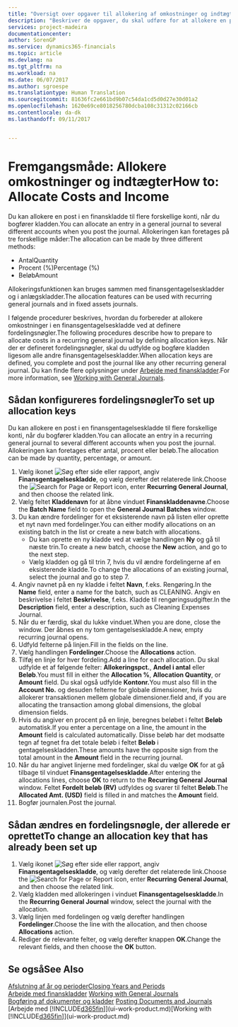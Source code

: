 ```yaml
---
title: "Oversigt over opgaver til allokering af omkostninger og indtægter | Microsoft Docs"
description: "Beskriver de opgaver, du skal udføre for at allokere en post i en finanskladde til flere forskellige konti, når du bogfører kladden."
services: project-madeira
documentationcenter: 
author: SorenGP
ms.service: dynamics365-financials
ms.topic: article
ms.devlang: na
ms.tgt_pltfrm: na
ms.workload: na
ms.date: 06/07/2017
ms.author: sgroespe
ms.translationtype: Human Translation
ms.sourcegitcommit: 81636fc2e661bd9b07c54da1cd5d0d27e30d01a2
ms.openlocfilehash: 1620e69ce8018256780dcba108c31312c02166cb
ms.contentlocale: da-dk
ms.lasthandoff: 09/11/2017


---
```

# <a name="how-to-allocate-costs-and-income"></a><span data-ttu-id="8a23a-103">Fremgangsmåde: Allokere omkostninger og indtægter</span><span class="sxs-lookup"><span data-stu-id="8a23a-103">How to: Allocate Costs and Income</span></span>
<span data-ttu-id="8a23a-104">Du kan allokere en post i en finanskladde til flere forskellige konti, når du bogfører kladden.</span><span class="sxs-lookup"><span data-stu-id="8a23a-104">You can allocate an entry in a general journal to several different accounts when you post the journal.</span></span> <span data-ttu-id="8a23a-105">Allokeringen kan foretages på tre forskellige måder:</span><span class="sxs-lookup"><span data-stu-id="8a23a-105">The allocation can be made by three different methods:</span></span>

* <span data-ttu-id="8a23a-106">Antal</span><span class="sxs-lookup"><span data-stu-id="8a23a-106">Quantity</span></span>
* <span data-ttu-id="8a23a-107">Procent (%)</span><span class="sxs-lookup"><span data-stu-id="8a23a-107">Percentage (%)</span></span>
* <span data-ttu-id="8a23a-108">Beløb</span><span class="sxs-lookup"><span data-stu-id="8a23a-108">Amount</span></span>

<span data-ttu-id="8a23a-109">Allokeringsfunktionen kan bruges sammen med finansgentagelseskladder og i anlægskladder.</span><span class="sxs-lookup"><span data-stu-id="8a23a-109">The allocation features can be used with recurring general journals and in fixed assets journals.</span></span>
<!--You can also distribute the cost or revenue of a line to an intercompany partner when you post a sales or purchase document. When you post the document, a line will be posted in your general journal, and a corresponding line will be created in the intercompany outbox.-->

<span data-ttu-id="8a23a-110">I følgende procedurer beskrives, hvordan du forbereder at allokere omkostninger i en finansgentagelseskladde ved at definere fordelingsnøgler.</span><span class="sxs-lookup"><span data-stu-id="8a23a-110">The following procedures describe how to prepare to allocate costs in a recurring general journal by defining allocation keys.</span></span> <span data-ttu-id="8a23a-111">Når der er defineret fordelingsnøgler, skal du udfylde og bogføre kladden ligesom alle andre finansgentagelseskladder.</span><span class="sxs-lookup"><span data-stu-id="8a23a-111">When allocation keys are defined, you complete and post the journal like any other recurring general journal.</span></span> <span data-ttu-id="8a23a-112">Du kan finde flere oplysninger under [Arbejde med finanskladder](ui-work-general-journals.md).</span><span class="sxs-lookup"><span data-stu-id="8a23a-112">For more information, see [Working with General Journals](ui-work-general-journals.md).</span></span>

## <a name="to-set-up-allocation-keys"></a><span data-ttu-id="8a23a-113">Sådan konfigureres fordelingsnøgler</span><span class="sxs-lookup"><span data-stu-id="8a23a-113">To set up allocation keys</span></span>
<span data-ttu-id="8a23a-114">Du kan allokere en post i en finansgentagelseskladde til flere forskellige konti, når du bogfører kladden.</span><span class="sxs-lookup"><span data-stu-id="8a23a-114">You can allocate an entry in a recurring general journal to several different accounts when you post the journal.</span></span> <span data-ttu-id="8a23a-115">Allokeringen kan foretages efter antal, procent eller beløb.</span><span class="sxs-lookup"><span data-stu-id="8a23a-115">The allocation can be made by quantity, percentage, or amount.</span></span>
1. <span data-ttu-id="8a23a-116">Vælg ikonet ![Søg efter side eller rapport](media/ui-search/search_small.png "Ikonet Søg efter side eller rapport"), angiv **Finansgentagelseskladde**, og vælg derefter det relaterede link.</span><span class="sxs-lookup"><span data-stu-id="8a23a-116">Choose the ![Search for Page or Report](media/ui-search/search_small.png "Search for Page or Report icon") icon, enter **Recurring General Journal**, and then choose the related link.</span></span>
2. <span data-ttu-id="8a23a-117">Vælg feltet **Kladdenavn** for at åbne vinduet **Finanskladdenavne**.</span><span class="sxs-lookup"><span data-stu-id="8a23a-117">Choose the **Batch Name** field to open the **General Journal Batches** window.</span></span>
3. <span data-ttu-id="8a23a-118">Du kan ændre fordelinger for et eksisterende navn på listen eller oprette et nyt navn med fordelinger.</span><span class="sxs-lookup"><span data-stu-id="8a23a-118">You can either modify allocations on an existing batch in the list or create a new batch with allocations.</span></span>
   * <span data-ttu-id="8a23a-119">Du kan oprette en ny kladde ved at vælge handlingen **Ny** og gå til næste trin.</span><span class="sxs-lookup"><span data-stu-id="8a23a-119">To create a new batch, choose the **New** action, and go to the next step.</span></span>
   * <span data-ttu-id="8a23a-120">Vælg kladden og gå til trin 7, hvis du vil ændre fordelingerne af en eksisterende kladde.</span><span class="sxs-lookup"><span data-stu-id="8a23a-120">To change the allocations of an existing journal, select the journal and go to step 7.</span></span>    
4. <span data-ttu-id="8a23a-121">Angiv navnet på en ny kladde i feltet **Navn**, f.eks. Rengøring.</span><span class="sxs-lookup"><span data-stu-id="8a23a-121">In the **Name** field, enter a name for the batch, such as CLEANING.</span></span> <span data-ttu-id="8a23a-122">Angiv en beskrivelse i feltet **Beskrivelse**, f.eks. Kladde til rengøringsudgifter.</span><span class="sxs-lookup"><span data-stu-id="8a23a-122">In the **Description** field, enter a description, such as Cleaning Expenses Journal.</span></span>
5. <span data-ttu-id="8a23a-123">Når du er færdig, skal du lukke vinduet.</span><span class="sxs-lookup"><span data-stu-id="8a23a-123">When you are done, close the window.</span></span> <span data-ttu-id="8a23a-124">Der åbnes en ny tom gentagelseskladde.</span><span class="sxs-lookup"><span data-stu-id="8a23a-124">A new, empty recurring journal opens.</span></span>
6. <span data-ttu-id="8a23a-125">Udfyld felterne på linjen.</span><span class="sxs-lookup"><span data-stu-id="8a23a-125">Fill in the fields on the line.</span></span>
7. <span data-ttu-id="8a23a-126">Vælg handlingen **Fordelinger**.</span><span class="sxs-lookup"><span data-stu-id="8a23a-126">Choose the **Allocations** action.</span></span>
8. <span data-ttu-id="8a23a-127">Tilføj en linje for hver fordeling.</span><span class="sxs-lookup"><span data-stu-id="8a23a-127">Add a line for each allocation.</span></span> <span data-ttu-id="8a23a-128">Du skal udfylde et af følgende felter: **Allokeringspct.**, **Andel i antal** eller **Beløb**.</span><span class="sxs-lookup"><span data-stu-id="8a23a-128">You must fill in either the **Allocation %**, **Allocation Quantity**, or **Amount** field.</span></span> <span data-ttu-id="8a23a-129">Du skal også udfylde **Kontonr.**</span><span class="sxs-lookup"><span data-stu-id="8a23a-129">You must also fill in the **Account No.**</span></span> <span data-ttu-id="8a23a-130">og desuden felterne for globale dimensioner, hvis du allokerer transaktionen mellem globale dimensioner.</span><span class="sxs-lookup"><span data-stu-id="8a23a-130">field and, if you are allocating the transaction among global dimensions, the global dimension fields.</span></span>
9. <span data-ttu-id="8a23a-131">Hvis du angiver en procent på en linje, beregnes beløbet i feltet **Beløb** automatisk.</span><span class="sxs-lookup"><span data-stu-id="8a23a-131">If you enter a percentage on a line, the amount in the **Amount** field is calculated automatically.</span></span> <span data-ttu-id="8a23a-132">Disse beløb har det modsatte tegn af tegnet fra det totale beløb i feltet **Beløb** i gentagelseskladden.</span><span class="sxs-lookup"><span data-stu-id="8a23a-132">These amounts have the opposite sign from the total amount in the **Amount** field in the recurring journal.</span></span>
10. <span data-ttu-id="8a23a-133">Når du har angivet linjerne med fordelinger, skal du vælge **OK** for at gå tilbage til vinduet **Finansgentagelseskladde**.</span><span class="sxs-lookup"><span data-stu-id="8a23a-133">After entering the allocations lines, choose **OK** to return to the **Recurring General Journal** window.</span></span> <span data-ttu-id="8a23a-134">Feltet **Fordelt beløb (RV)** udfyldes og svarer til feltet **Beløb**.</span><span class="sxs-lookup"><span data-stu-id="8a23a-134">The **Allocated Amt. (USD)** field is filled in and matches the **Amount** field.</span></span>
11. <span data-ttu-id="8a23a-135">Bogfør journalen.</span><span class="sxs-lookup"><span data-stu-id="8a23a-135">Post the journal.</span></span>

## <a name="to-change-an-allocation-key-that-has-already-been-set-up"></a><span data-ttu-id="8a23a-136">Sådan ændres en fordelingsnøgle, der allerede er oprettet</span><span class="sxs-lookup"><span data-stu-id="8a23a-136">To change an allocation key that has already been set up</span></span>
1. <span data-ttu-id="8a23a-137">Vælg ikonet ![Søg efter side eller rapport](media/ui-search/search_small.png "Ikonet Søg efter side eller rapport"), angiv **Finansgentagelseskladde**, og vælg derefter det relaterede link.</span><span class="sxs-lookup"><span data-stu-id="8a23a-137">Choose the ![Search for Page or Report](media/ui-search/search_small.png "Search for Page or Report icon") icon, enter **Recurring General Journal**, and then choose the related link.</span></span>
2. <span data-ttu-id="8a23a-138">Vælg kladden med allokeringen i vinduet **Finansgentagelseskladde**.</span><span class="sxs-lookup"><span data-stu-id="8a23a-138">In the **Recurring General Journal** window, select the journal with the allocation.</span></span>
3. <span data-ttu-id="8a23a-139">Vælg linjen med fordelingen og vælg derefter handlingen **Fordelinger**.</span><span class="sxs-lookup"><span data-stu-id="8a23a-139">Choose the line with the allocation, and then choose **Allocations** action.</span></span>
4. <span data-ttu-id="8a23a-140">Rediger de relevante felter, og vælg derefter knappen **OK**.</span><span class="sxs-lookup"><span data-stu-id="8a23a-140">Change the relevant fields, and then choose the **OK** button.</span></span>

## <a name="see-also"></a><span data-ttu-id="8a23a-141">Se også</span><span class="sxs-lookup"><span data-stu-id="8a23a-141">See Also</span></span>
[<span data-ttu-id="8a23a-142">Afslutning af år og perioder</span><span class="sxs-lookup"><span data-stu-id="8a23a-142">Closing Years and Periods</span></span>](year-close-years-periods.md)  
<span data-ttu-id="8a23a-143">[Arbejde med finanskladder](ui-work-general-journals.md)  </span><span class="sxs-lookup"><span data-stu-id="8a23a-143">[Working with General Journals](ui-work-general-journals.md)  </span></span>  
<span data-ttu-id="8a23a-144">[Bogføring af dokumenter og kladder](ui-post-documents-journals.md)  </span><span class="sxs-lookup"><span data-stu-id="8a23a-144">[Posting Documents and Journals](ui-post-documents-journals.md)  </span></span>  
<span data-ttu-id="8a23a-145">[Arbejde med [!INCLUDE[d365fin](includes/d365fin_md.md)]](ui-work-product.md)</span><span class="sxs-lookup"><span data-stu-id="8a23a-145">[Working with [!INCLUDE[d365fin](includes/d365fin_md.md)]](ui-work-product.md)</span></span>


